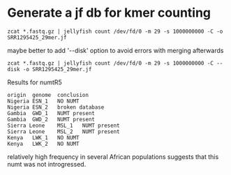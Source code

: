 # Generate a jf db for kmer counting
```
zcat *.fastq.gz | jellyfish count /dev/fd/0 -m 29 -s 1000000000 -C -o SRR1295425_29mer.jf
```
maybe better to add '--disk' option to avoid errors with merging afterwards

```
zcat *.fastq.gz | jellyfish count /dev/fd/0 -m 29 -s 1000000000 -C --disk -o SRR1295425_29mer.jf
```

Results for numtR5
```
origin	genome	conclusion
Nigeria	ESN_1	NO NUMT
Nigeria	ESN_2 	broken database
Gambia	GWD_1	NUMT present
Gambia	GWD_2	NUMT present
Sierra Leone	MSL_1	NUMT present
Sierra Leone	MSL_2	NUMT present
Kenya	LWK_1	NO NUMT
Kenya	LWK_2	NO NUMT
```

relatively high frequency in several African populations suggests that this numt was not introgressed.
